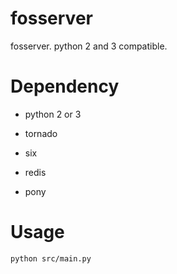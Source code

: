 fosserver
==========

fosserver. python 2 and 3 compatible.

Dependency
==========

- python 2 or 3

- tornado

- six

- redis

- pony

Usage
=====

`python src/main.py`
